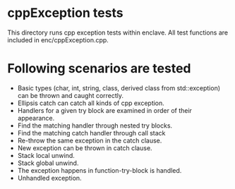 cppException tests
============

This directory runs cpp exception tests within enclave.
All test functions are included in enc/cppException.cpp.

# Following scenarios are tested

* Basic types (char, int, string, class, derived class from std::exception) can
be thrown and caught correctly.
* Ellipsis catch can catch all kinds of cpp exception.
* Handlers for a given try block are examined in order of their appearance.
* Find the matching handler through nested try blocks.
* Find the matching catch handler through call stack
* Re-throw the same exception in the catch clause.
* New exception can be thrown in catch clause.
* Stack local unwind.
* Stack global unwind.
* The exception happens in function-try-block is handled.
* Unhandled exception.

